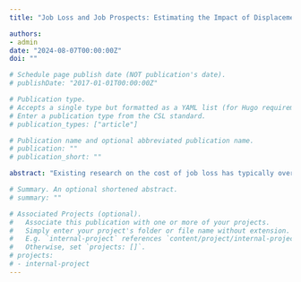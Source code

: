 ```yaml
---
title: "Job Loss and Job Prospects: Estimating the Impact of Displacement on Job Security. (job market paper)" 

authors:
- admin
date: "2024-08-07T00:00:00Z"
doi: ""

# Schedule page publish date (NOT publication's date).
# publishDate: "2017-01-01T00:00:00Z"

# Publication type.
# Accepts a single type but formatted as a YAML list (for Hugo requirements).
# Enter a publication type from the CSL standard.
# publication_types: ["article"]

# Publication name and optional abbreviated publication name.
# publication: ""
# publication_short: ""

abstract: "Existing research on the cost of job loss has typically overlooked the role of job sorting after displacement in the perpetuation of recursive unemployment. This study aims to estimate the decline in job security associated with the type of jobs matched by displaced employees following their dismissals. Using a dataset containing the employment histories of about four million individuals working in Italy that allows for disentangling voluntary from involuntary job moves, I construct two indicators of job security attached to each specific type of job: one that captures the risk of dismissal and the other that conveys a measure of expected tenure. Then, employing an identification strategy that exploits collective dismissals as exogenous variations and a difference-in-differences methodology that uses not-yet-treated units as a control group, I estimate the impact of job loss on the expected job security of subsequent job types. I find that displacement generates an increased risk of dismissal intrinsic to the post-displacement type of jobs of about 2.38 percentage points and a lower expected tenure of around 156 days."

# Summary. An optional shortened abstract.
# summary: ""

# Associated Projects (optional).
#   Associate this publication with one or more of your projects.
#   Simply enter your project's folder or file name without extension.
#   E.g. `internal-project` references `content/project/internal-project/index.md`.
#   Otherwise, set `projects: []`.
# projects:
# - internal-project
---
```

